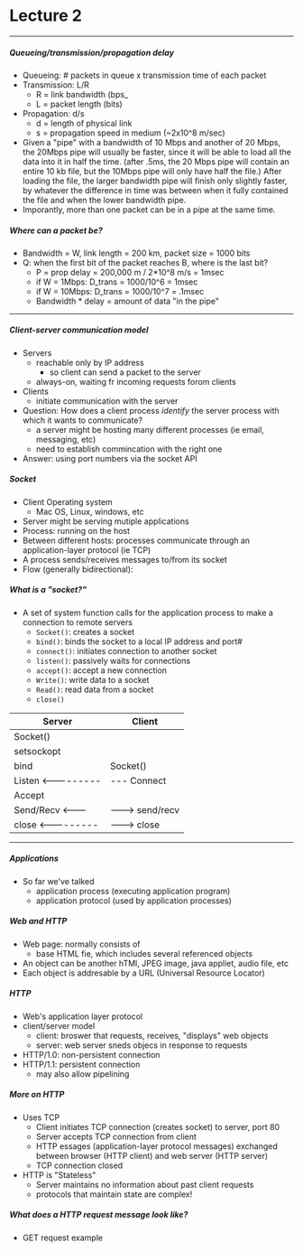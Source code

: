 <h1>Lecture 2</h1>

---

<h5>Queueing/transmission/propagation delay</h5>

  * Queueing: # packets in queue x transmission time of each packet
  * Transmission: L/R
      - R = link bandwidth (bps_
      - L = packet length (bits)
  * Propagation: d/s
      - d = length of physical link
      - s = propagation speed in medium (~2x10^8 m/sec)
  * Given a "pipe" with a bandwidth of 10 Mbps and another of 20 Mbps, the 20Mbps pipe will usually be faster, since it will be able to load all the data into it in half the time. (after .5ms, the 20 Mbps pipe will contain an entire 10 kb file, but the 10Mbps pipe will only have half the file.) After loading the file, the larger bandwidth pipe will finish only slightly faster, by whatever the difference in time was between when it fully contained the file and when the lower bandwidth pipe. 
  * Imporantly, more than one packet can be in a pipe at the same time.

 <h5>Where can a packet be?</h5> 

   * Bandwidth = W, link length = 200 km, packet size = 1000 bits
   * Q: when the first bit of the packet reaches B, where is the last bit?
       - P = prop delay = 200,000 m / 2*10^8 m/s = 1msec
       - if W = 1Mbps: D_trans = 1000/10^6 = 1msec
       - if W = 10Mbps: D_trans = 1000/10^7 = .1msec
       - Bandwidth * delay = amount of data "in the pipe"

---

<h5>Client-server communication model</h5>

  * Servers
      - reachable only by IP address
          + so client can send a packet to the server
      - always-on, waiting fr incoming requests forom clients
  * Clients
      - initiate communication with the server
  * Question: How does a client process *identify* the server process with which it wants to communicate?
      - a server might be hosting many different processes (ie email, messaging, etc)
      - need to establish commincation with the right one
  * Answer: using port numbers via the socket API

<h5>Socket</h5>

  * Client Operating system
      - Mac OS, Linux, windows, etc
  * Server might be serving mutiple applications
  * Process: running on the host
  * Between different hosts: processes communicate through an application-layer protocol (ie TCP)
  * A process sends/receives messages to/from its socket
  * Flow (generally bidirectional):

<h5>What is a "socket?"</h5>

  * A set of system function calls for the application process to make a connection to remote servers
      - `Socket()`: creates a socket
      - `bind()`: binds the socket to a local IP address and port#
      - `connect()`: initiates connection to another socket
      - `listen()`: passively waits for connections
      - `accept()`: accept a new connection
      - `Write()`: write data to a socket
      - `Read()`: read data from a socket
      - `close()`

| Server | Client | 
| --- | --- |
| Socket() | |
| setsockopt | |
| bind | Socket() |
| Listen <--------- | --- Connect | 
| Accept | |
| Send/Recv <--- | ---> send/recv |
| close <--------- | ---> close |

---

<h5>Applications</h5>

  * So far we've talked
    - application process (executing application program)
    - application protocol (used by application processes)

<h5>Web and HTTP</h5> 

  * Web page: normally consists of 
    - base HTML fie, which includes several referenced objects
  * An object can be another hTMl, JPEG image, java appliet, audio file, etc
  * Each object is addresable by a URL (Universal Resource Locator)


 <h5>HTTP</h5> 

   * Web's application layer protocol
   * client/server model
     - client: broswer that requests, receives, "displays" web objects
     - server: web server sneds objecs in response to requests
   * HTTP/1.0: non-persistent connection
   * HTTP/1.1: persistent connection
     - may also allow pipelining

<h5>More on HTTP</h5>

  * Uses TCP
    - Client initiates TCP connection (creates socket) to server, port 80
    - Server accepts TCP connection from client
    - HTTP essages (application-layer protocol messages) exchanged between browser (HTTP client) and web server (HTTP server) 
    - TCP connection closed
  * HTTP is "Stateless" 
    - Server maintains no information about past client requests
    - protocols that maintain state are complex!

<h5>What does a HTTP request message look like?</h5>

  * GET request example



